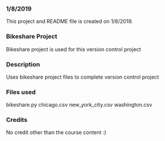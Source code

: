 ### 1/8/2019
This project and README file is created on 1/8/2019.

### Bikeshare Project
Bikeshare project is used for this version control project

### Description
Uses bikeshare project files to complete version control project

### Files used
bikeshare.py
chicago.csv
new_york_city.csv
washington.csv

### Credits
No credit other than the course content :)

